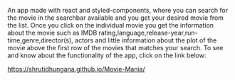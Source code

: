 An app made with react and styled-components, where you can search for the movie in the searchbar available and you get your desired movie from the list. Once you click on the individual movie you get the information about the movie such as IMDB rating,language,release-year,run-time,genre,director(s), actors and little information about the plot of the movie above the first row of the movies that matches your search. To see and know about the functionality of the app, click on the link below:

https://shrutidhungana.github.io/Movie-Mania/
